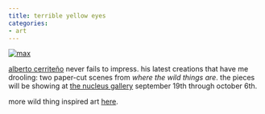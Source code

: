 ```yaml
---
title: terrible yellow eyes
categories:
- art
---
```


[![max](http://www.shannonethomas.com/words/blog/old-uploads/2009/09/090909alberto.png)](http://www.flickr.com/photos/acerriteno/sets/72157622066367031/)

[alberto cerriteño](http://albertocerriteno.com/) never fails to impress. his latest creations that have me drooling: two paper-cut scenes from _where the wild things are_. the pieces will be showing at [the nucleus gallery](http://www.gallerynucleus.com/gallery/exhibition/214) september 19th through october 6th.

more wild thing inspired art [here](http://www.terribleyelloweyes.com/).
